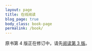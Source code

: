 ```yaml
---
layout: page
title: 在线阅读
blog_page: true
body_class: book-page
permalink: /book/
---
```


原书第 4 版正在修订中，请先[阅读第 3 版](/rails42/ "Ruby on Rails 教程（原书第 3 版）")。
